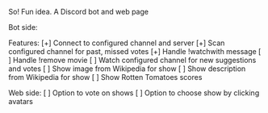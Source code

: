 So! Fun idea. A Discord bot and web page 

Bot side:

Features:
 [+] Connect to configured channel and server
 [+] Scan configured channel for past, missed votes
 [+] Handle !watchwith message
 [ ] Handle !remove movie
 [ ] Watch configured channel for new suggestions and votes
 [ ] Show image from Wikipedia for show
 [ ] Show description from Wikipedia for show
 [ ] Show Rotten Tomatoes scores


Web side:
 [ ] Option to vote on shows
 [ ] Option to choose show by clicking avatars


